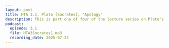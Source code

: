 ```yaml
---
layout: post
title: HTA 3.1, Plato [Socrates], "Apology"
description: This is part one of four of the lecture series on Plato's "Apology," a faithful rendition of Socrates' aretaic voice at his death trial.
podcast:
  episode: 3.1
  file: HTA3Socrates1.mp3
  recording_date: 2025-07-23
---
```

